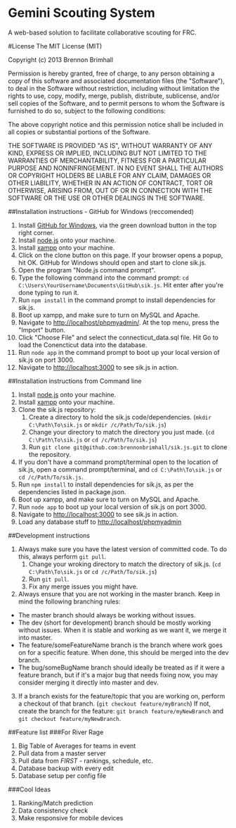 Gemini Scouting System
======

A web-based solution to facilitate collaborative scouting for FRC.

#License
The MIT License (MIT)

Copyright (c) 2013 Brennon Brimhall

Permission is hereby granted, free of charge, to any person obtaining a copy of
this software and associated documentation files (the "Software"), to deal in
the Software without restriction, including without limitation the rights to
use, copy, modify, merge, publish, distribute, sublicense, and/or sell copies of
the Software, and to permit persons to whom the Software is furnished to do so,
subject to the following conditions:

The above copyright notice and this permission notice shall be included in all
copies or substantial portions of the Software.

THE SOFTWARE IS PROVIDED "AS IS", WITHOUT WARRANTY OF ANY KIND, EXPRESS OR
IMPLIED, INCLUDING BUT NOT LIMITED TO THE WARRANTIES OF MERCHANTABILITY, FITNESS
FOR A PARTICULAR PURPOSE AND NONINFRINGEMENT. IN NO EVENT SHALL THE AUTHORS OR
COPYRIGHT HOLDERS BE LIABLE FOR ANY CLAIM, DAMAGES OR OTHER LIABILITY, WHETHER
IN AN ACTION OF CONTRACT, TORT OR OTHERWISE, ARISING FROM, OUT OF OR IN
CONNECTION WITH THE SOFTWARE OR THE USE OR OTHER DEALINGS IN THE SOFTWARE.

##Installation instructions - GitHub for Windows (reccomended)
1. Install [GitHub for Windows](http://windows.github.com/), via the green download button in the top right corner.
2. Install [node.js](http://nodejs.org/) onto your machine.
3. Install [xampp](http://www.apachefriends.org/en/xampp.html) onto your machine.
4. Click on the clone button on this page.  If your browser opens a popup, hit OK.  GitHub for Windows should open and start to clone sik.js.
5. Open the program "Node.js command prompt".
6. Type the following command into the command prompt: `cd C:\Users\YourUsername\Documents\GitHub\sik.js`.  Hit enter after you're done typing to run it.
7. Run `npm install` in the command prompt to install dependencies for sik.js.
8. Boot up xampp, and make sure to turn on MySQL and Apache.
9. Navigate to [http://localhost/phpmyadmin/](http://localhost/phpmyadmin/).  At the top menu, press the "Import" button.
10. Click "Choose File" and select the connecticut_data.sql file.  Hit Go to load the Conencticut data into the database.
11. Run `node app` in the command prompt to boot up your local version of sik.js on port 3000.
12. Navigate to [http://localhost:3000](http://localhost:3000) to see sik.js in action.

##Installation instructions from Command line
1. Install [node.js](http://nodejs.org/) onto your machine.
2. Install [xampp](http://www.apachefriends.org/en/xampp.html) onto your machine.
2. Clone the sik.js repository:
    1. Create a directory to hold the sik.js code/dependencies. (`mkdir C:\Path\To\sik.js` or `mkdir /c/Path/To/sik.js`)
    2. Change your directory to match the directory you just made. (`cd C:\Path\To\sik.js` or `cd /c/Path/To/sik.js`)
    3. Run `git clone git@github.com:brennonbrimhall/sik.js.git` to clone the repository.
3. If you don't have a command prompt/terminal open to the location of sik.js, open a command prompt/terminal, and `cd C:\Path\To\sik.js` or `cd /c/Path/To/sik.js`.
4. Run `npm install` to install dependencies for sik.js, as per the dependencies listed in package.json.
5. Boot up xampp, and make sure to turn on MySQL and Apache.
5. Run `node app` to boot up your local version of sik.js on port 3000.
6. Navigate to [http://localhost:3000](http://localhost:3000) to see sik.js in action.
7. Load any database stuff to [http://localhost/phpmyadmin](http://localhost/phpmyadmin)

##Development instructions
1. Always make sure you have the latest version of committed code.  To do this, always perform `git pull`.
    1.  Change your wroking directory to match the directory of sik.js. (`cd C:\Path\To\sik.js` or `cd /c/Path/To/sik.js`)
    2.  Run `git pull`.
    3.  Fix any merge issues you might have.
2. Always ensure that you are not working in the master branch.  Keep in mind the following branching rules:
  * The master branch should always be working without issues.
  * The dev (short for development) branch should be mostly working without issues.  When it is stable and working as we want it, we merge it into master.
  * The feature/someFeatureName branch is the branch where work goes on for a specific feature.  When done, this should be merged into the dev branch.
  * The bug/someBugName branch should ideally be treated as if it were a feature branch, but if it's a major bug that needs fixing now, you may consider merging it directly into master and dev.
3. If a branch exists for the feature/topic that you are working on, perform a checkout of that branch. (`git checkout feature/myBranch`)  If not, create the branch for the feature: `git branch feature/myNewBranch` and `git checkout feature/myNewBranch`.

##Feature list
###For River Rage
1. Big Table of Averages for teams in event
2. Pull data from a master server
3. Pull data from *FIRST* - rankings, schedule, etc.
4. Database backup with every edit
5. Database setup per config file

###Cool Ideas
1. Ranking/Match prediction
2. Data consistency check
3. Make responsive for mobile devices
